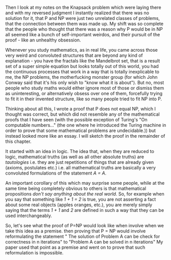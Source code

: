 Then I look at my notes on the Knapsack problem which were laying there and with my reversed judgment I instantly realized that there was no solution for it, that P and NP were just two unrelated classes of problems, that the connection between them was made up. My shift was so complete that the people who thought that there was a reason why P would be in NP all seemed like a bunch of self-important weirdos, and their pursuit of the proof - like an unhealthy obsession.

Whenever you study mathematics, as in real life, you came across those very weird and convoluted structures that are beyond any kind of explanation - you have the fractals like the Mandelbrot set, that is a result set of a super simple equation but looks totally out of this world, you had the continuous processes that work in a way that is totally inexplicable to me, the NP problems, the motherfucking monster group (for which John Conway said that it's his only wish to "know what it is about"). But no, most people who study maths would either ignore most of those or dismiss them as uninteresting, or alternatively obsess over one of them, forcefully trying to fit it in their invented structure, like so many people tried to fit NP into P. 

Thinking about all this, I wrote a proof that P does not equal NP, which I thought was correct, but which did not resemble any of the mathematical proofs that I have seen (with the possible exception of Turing's "On computable numbers..." (the one where he introduced the Turing machine in order to prove that some mathematical problems are undecidable.)) but instead looked more like an essay. I will sketch the proof in the remainder of this chapter. 

It started with an idea in logic. The idea that, when they are reduced to logic, mathematical truths (as well as all other absolute truths) are *tautologies* i.e. they are just repetitions of things that are already given (axioms, postulates etc.) i.e. all mathematical truths are basically a very convoluted formulations of the statement *A = A*. 

An important corollary of this which may surprise some people, while at the same time being completely obvious to others is that mathematical propositions *don't say anything about the real world*. So, for example when you say that something like *1 + 1 = 2* is true, you are not asserting a fact about some real objects (apples oranges, etc.), you are merely simply saying that the terms *1 + 1* and *2* are defined in such a way that they can be used interchangeably.

So, let's see what the proof of P=NP would look like when involve when we take this idea as a premise.  then proving that P = NP would involve reformulating the statement " The solution of Problem A can be check for correctness in n iterations" to "Problem A can be solved in n iterations" My paper used that point as a premise and went on to prove that such reformulation is impossible.

